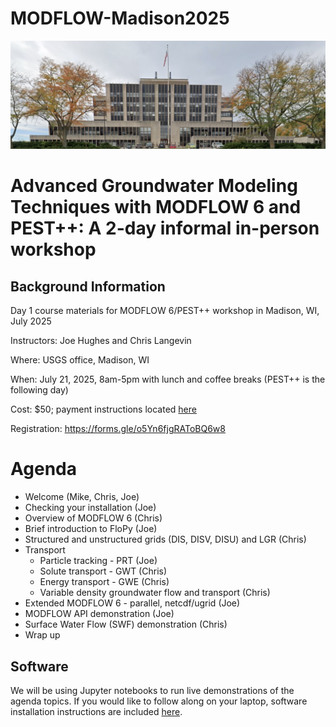 # MODFLOW-Madison2025

![alt](./images/ClassLocation.jpg)

# Advanced Groundwater Modeling Techniques with MODFLOW 6 and PEST++: A 2-day informal in-person workshop

## Background Information

Day 1 course materials for MODFLOW 6/PEST++ workshop in Madison, WI, July 2025

Instructors: Joe Hughes and Chris Langevin

Where: USGS office, Madison, WI

When: July 21, 2025, 8am-5pm with lunch and coffee breaks (PEST++ is the following day)

Cost: $50; payment instructions located [here](https://sspa.com/news-events/)

Registration: https://forms.gle/o5Yn6fjgRAToBQ6w8

# Agenda

* Welcome (Mike, Chris, Joe)
* Checking your installation (Joe)
* Overview of MODFLOW 6 (Chris)
* Brief introduction to FloPy (Joe)
* Structured and unstructured grids (DIS, DISV, DISU) and LGR (Chris)
* Transport
  * Particle tracking - PRT (Joe)
  * Solute transport - GWT (Chris)
  * Energy transport - GWE (Chris)
  * Variable density groundwater flow and transport (Chris)
* Extended MODFLOW 6 - parallel, netcdf/ugrid (Joe)
* MODFLOW API demonstration (Joe)
* Surface Water Flow (SWF) demonstration (Chris)
* Wrap up

## Software

We will be using Jupyter notebooks to run live demonstrations of the agenda topics.  If you would like to follow along on your laptop, software installation instructions are included [here](./software.md).
